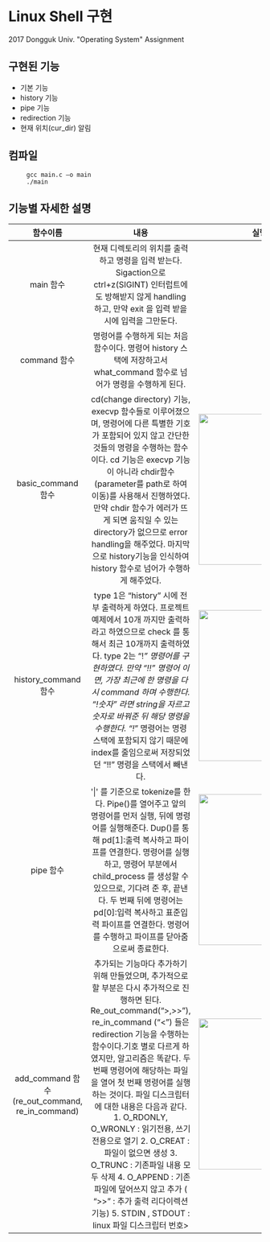 
 Linux Shell 구현 
 ==============
2017 Dongguk Univ. "Operating System" Assignment <Linux Shell Programming>


## 구현된 기능 
* 기본 기능 
* history 기능 
* pipe 기능
* redirection 기능 
* 현재 위치(cur_dir) 알림


## 컴파일
         gcc main.c –o main
         ./main 


## 기능별 자세한 설명
|함수이름|내용|실행화면캡처|
|:---:|:---:|:-------------:|
|main 함수|현재 디렉토리의 위치를 출력하고 명령을 입력 받는다. Sigaction으로 ctrl+z(SIGINT) 인터럽트에도 방해받지 않게 handling 하고, 만약 exit 을 입력 받을 시에 입력을 그만둔다.| |
|command 함수|명령어를 수행하게 되는 처음 함수이다. 명령어 history 스택에 저장하고서 what_command 함수로 넘어가 명령을 수행하게 된다.| |
|basic_command 함수| cd(change directory) 기능, execvp 함수들로 이루어졌으며, 명령어에 다른 특별한 기호가 포함되어 있지 않고 간단한 것들의 명령을 수행하는 함수이다. cd 기능은 execvp 기능이 아니라 chdir함수(parameter를 path로 하여 이동)를 사용해서 진행하였다. 만약 chdir 함수가 에러가 뜨게 되면 움직일 수 있는 directory가 없으므로 error handling을 해주었다. 마지막으로 history기능을 인식하여 history 함수로 넘어가 수행하게 해주었다.|<img src="https://user-images.githubusercontent.com/37530599/78252511-ebe73e00-752d-11ea-9b39-c41cd4db1185.png"  width="300px"></img>|
|history_command 함수| type 1은 “history” 시에 전부 출력하게 하였다. 프로젝트 예제에서 10개 까지만 출력하라고 하였으므로 check 를 통해서 최근 10개까지 출력하였다. type 2는 “!_” 명령어를 구현하였다. 만약 “!!” 명령어 이면, 가장 최근에 한 명령을 다시 command 하며 수행한다. “!숫자” 라면 string을 자르고 숫자로 바꿔준 뒤 해당 명령을 수행한다. “!_” 명령어는 명령 스택에 포함되지 않기 때문에 index를 줄임으로써 저장되었던 “!!” 명령을 스택에서 빼낸다.|<img src="https://user-images.githubusercontent.com/37530599/78252520-f0abf200-752d-11ea-9fb6-8fb48672fb9c.png"  width="300px"></img>|
|pipe 함수| '\|' 를 기준으로 tokenize를 한다. Pipe()를 열어주고 앞의 명령어를 먼저 실행, 뒤에 명령어를 실행해준다. Dup()를 통해 pd[1]:출력 복사하고 파이프를 연결한다. 명령어를 실행하고, 명령어 부분에서 child_process 를 생성할 수 있으므로, 기다려 준 후, 끝낸다. 두 번째 뒤에 명령어는 pd[0]:입력 복사하고 표준입력 파이프를 연결한다. 명령어를 수행하고 파이프를 닫아줌으로써 종료한다.|<img src="https://user-images.githubusercontent.com/37530599/78252779-55ffe300-752e-11ea-9418-891a2c9feeca.png" width="300px"></img>|
|add_command 함수 (re_out_command, re_in_command)|추가되는 기능마다 추가하기 위해 만들었으며, 추가적으로 할 부분은 다시 추가적으로 진행하면 된다. Re_out_command(“>,>>”), re_in_command (“<”) 들은 redirection 기능을 수행하는 함수이다.기호 별로 다르게 하였지만, 알고리즘은 똑같다. 두 번째 명령어에 해당하는 파일을 열어 첫 번째 명령어를 실행하는 것이다. 파일 디스크립터에 대한 내용은 다음과 같다. 1. O_RDONLY, O_WRONLY : 읽기전용, 쓰기 전용으로 열기 2. O_CREAT :파일이 없으면 생성 3. O_TRUNC : 기존파일 내용 모두 삭제 4. O_APPEND : 기존파일에 덮어쓰지 않고 추가 ( “>>” : 추가 출력 리다이렉션 기능) 5. STDIN , STDOUT : linux 파일 디스크립터 번호>|<img src="https://user-images.githubusercontent.com/37530599/78252806-62843b80-752e-11ea-919d-c655b28a2f15.png"  width="300px"></img>|

	
